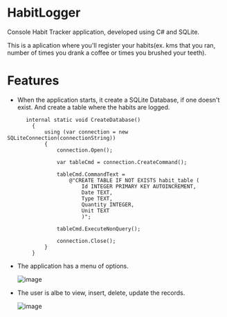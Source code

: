 # HabitLogger
Console Habit Tracker application, developed using C# and SQLite.

This is a aplication where you'll register your habits(ex. kms that you ran, number of times you drank a coffee or times you brushed your teeth).

# Features

* When the application starts, it create a SQLite Database, if one doesn't exist. And create a table where the habits are logged.

```
      internal static void CreateDatabase()
        {
            using (var connection = new SQLiteConnection(connectionString))
            {
                connection.Open();
                
                var tableCmd = connection.CreateCommand();

                tableCmd.CommandText =
                    @"CREATE TABLE IF NOT EXISTS habit_table (
                        Id INTEGER PRIMARY KEY AUTOINCREMENT,
                        Date TEXT,
                        Type TEXT,
                        Quantity INTEGER,
                        Unit TEXT
                        )";

                tableCmd.ExecuteNonQuery();

                connection.Close();
            }
        }

```

* The application has a menu of options.

  ![image](https://user-images.githubusercontent.com/38431500/208267761-fed17a55-a7e5-4e6f-9cc2-59949a3bb097.png)

* The user is albe to view, insert, delete, update the records.

  ![image](https://user-images.githubusercontent.com/38431500/208267608-866669e6-4f4d-452f-8862-c6f87f505324.png)

